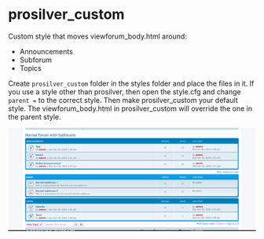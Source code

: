 
# prosilver_custom

Custom style that moves viewforum_body.html around:

* Announcements
* Subforum
* Topics

Create `prosilver_custom` folder in the styles folder and place the files in it. If you use a style other than prosilver, then open the style.cfg and change ``parent =`` to the correct style. Then make prosilver_custom your default style. The viewforum_body.html in prosilver_custom will override the one in the parent style.

![Screenshot](./contrib/screenshot.png)
